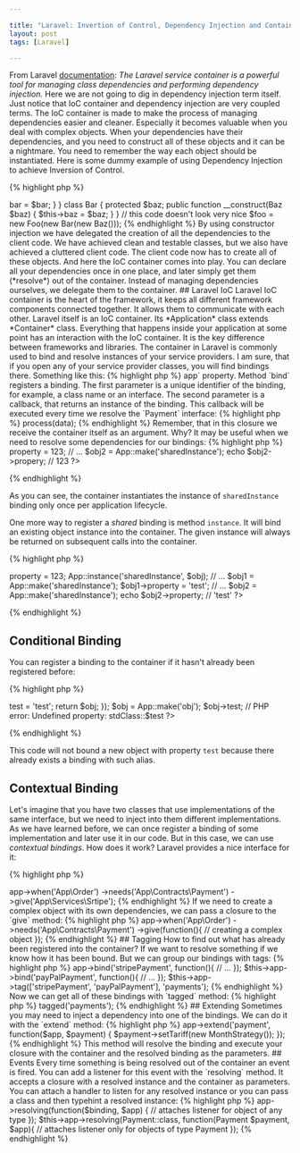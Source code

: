 ```yaml
---

title: "Laravel: Invertion of Control, Dependency Injection and Container"
layout: post
tags: [Laravel]

---
```


From Laravel <a href="https://laravel.com/docs/5.2/container" target="_blank">documentation</a>: 
*The Laravel service container is a powerful tool for managing class dependencies and performing dependency injection.* Here
we are not going to dig in dependency injection term itself. Just notice that IoC container and dependency injection are very 
coupled terms. The IoC container is made to make the process of managing dependencies easier and cleaner.
Especially it becomes valuable when you deal with complex objects. When your dependencies have their dependencies, and you
need to construct all of these objects and it can be a nightmare. You need to remember the way each object should be instantiated.
Here is some dummy example of using Dependency Injection to achieve Inversion of Control.

{% highlight php %}
<?php

class Foo
{
    protected $bar;

    public function __construct(Bar $bar)
    {
        $this->bar = $bar;
    }
}

class Bar 
{
    protected $baz;

    public function __construct(Baz $baz)
    {
        $this->baz = $baz;
    }
}

// this code doesn't look very nice
$foo = new Foo(new Bar(new Baz()));
{% endhighlight %}

By using constructor injection we have delegated the creation of all the dependencies to the client code. We have achieved clean
and testable classes, but we also have achieved a cluttered client code. The client code now has to create all of these objects.

And here the IoC container comes into play. You can declare all your dependencies once in one place, and later simply get them (*resolve*) out
of the container. Instead of managing dependencies ourselves, we delegate them to the container. 

## Laravel IoC

Laravel IoC container is the heart of the framework, it keeps all different framework components connected together. It allows them to 
communicate with each other. Laravel itself is an IoC container. Its *Application* class extends *Container* class. Everything that happens 
inside your application at some point has an interaction with the IoC container. It is the key difference between frameworks and libraries.

The container in Laravel is commonly used to bind and resolve instances of your service providers. I am sure, that if you open any of
your service provider classes, you will find bindings there. Something like this:

{% highlight php %}
<?php

// service provider code

public function register() {
    App::bind('App\Contracts\Payment', function(){
        return new App\Services\Stripe(Config::get('payments.stripe.key'));
    });
}
{% endhighlight %}

In service provider we can get the container via `$this->app` property. Method `bind` registers a binding. The first parameter is a unique 
identifier of the binding, for example, a class name or an interface. The second parameter is a callback, that returns an instance of the
binding. This callback will be executed every time we resolve the `Payment` interface:

{% highlight php %}
<?php

$paymentService = App::make('App\Contracts\Payment');
$paymentService->process(data);
{% endhighlight %}

Remember, that in this closure we receive the container itself as an argument. Why? It may be useful when we need to resolve some dependencies
for our bindings:

{% highlight php %}
<?php

App::bind('App\Contracts\Payment', function($app){
    return new App\Services\Stripe(Config::get('payments.stripe.key'), $app['httpClient']);
});

{% endhighlight %}

Another words, container is a place to store closures that resolve various classes. We can resolve a class anywhere in
our application, if it has been registered in the container.

Lets have a look at a real example, how it works in the application. For exmaple we have `BillingController`:

{% highlight php %}
<?php

namespace App\Http\Controllers;

use App\Contracts\Payment;

class BillingController extends BaseController
{
    public function process(Payment $paymentService)
    {
        // ...
    }
}
{% endhighlight %}

As you remember, we have registered `Stripe` as the implementation of `Payment` contract. Now if we want to change it and
start using `PayPal`, we need to change only one line of code in the binding:

{% highlight php %}
<?php

App::bind('App\Contracts\Payment', function($app){
    return new App\Services\PayPal(Config::get('payments.paypal.key'), $app['httpClient']);
});
{% endhighlight %}

## Reflection

Notice, that there is no need to use the container for binding classes, that do not implement interfaces. The container is smart enough to create them. Such classes 
are constructed with the help of PHP Reflection API. Reflection API is used to inspect classes and methods.

{% highlight php %}

<?php

class Stripe 
{
    public function __construct(HttpClient $http)
    {
        // ...
    }
}

// resolve instance of Stripe like new Stripe(new HttpClient());

$stripeService = App::make('App\Services\Stripe');
{% endhighlight %}

Imagine that in the example above the container does not have a binding for `Stripe`. But as the result, we have an 
instance of `Stripe` and also with an instance of `HttpClient` injected. Magic? No, its Reflection API:

1. First of all, Laravel tries to get a resolver for `Stripe`. There is no binding and no resolver for it. 
2. Next, it examines a constructor of `Stripe` for any dependencies recursively and resolves them. 
3. Finally, it instantiates a new instance of `Stripe` and returns it.

But what happens if we try to do the same but with a contract? And imagine that we have no binding for it.

{% highlight php %}
<?php

// Exception: Target Payment is not instantiable.
$payment = App::make('App\Contracts\Payment');
{% endhighlight %}

This happens because Laravel does know what implementation you need for this contract. Interfaces cannot be instantiated.
Reflection API works only with concrete classes or parameters with a default value.

## Shared bindings

*Shared* binding means that this binding should be resolved only once, and the same instance should be returned on
subsequent calls to the container. Here I have a dummy example to show how it works:

{% highlight php %}
<?php

App::singleton('sharedInstace', function() {
    return new stdClass();
});
// ...
$obj = App::make('sharedInstance');
$obj->property = 123;
// ...
$obj2 = App::make('sharedInstance');
echo $obj2->propery; // 123
?>
{% endhighlight %}

As you can see, the container instantiates the instance of `sharedInstance` binding only once per application lifecycle.

One more way to register a *shared* binding is method `instance`. It will bind an existing object instance into the 
container. The given instance will always be returned on subsequent calls into the container.

{% highlight php %}
<?php

$obj = new stdClass();
$obj->property = 123;
App::instance('sharedInstance', $obj);

// ...
$obj1 = App::make('sharedInstance');
$obj1->property = 'test';

// ...
$obj2 = App::make('sharedInstance');

echo $obj2->property; // 'test'
?>
{% endhighlight %}

## Conditional Binding

You can register a binding to the container if it hasn't already been registered before:

{% highlight php %}
<?php

App::bind('obj', function(){
    return new stdClass();
});


App::bindIf('obj', function(){
    $obj = new stdClass();
    $obj->test = 'test';
    return $obj;   
});

$obj = App::make('obj');
$obj->test; // PHP error:  Undefined property: stdClass::$test
?>
{% endhighlight %}

This code will not bound a new object with property `test` because there already exists a binding with such alias.

## Contextual Binding

Let's imagine that you have two classes that use implementations of the same interface, but we need to inject into them
different implementations. As we have learned before, we can once register a binding of some implementation and later use
it in our code. But in this case, we can use *contextual bindings*. How does it work? Laravel provides a nice interface for it:

{% highlight php %}
<?php

$this->app->when('App\Order')
    ->needs('App\Contracts\Payment')
    ->give('App\Services\Srtipe');

{% endhighlight %}

If we need to create a complex object with its own dependencies, we can pass a closure to the `give` method:

{% highlight php %}
<?php

$this->app->when('App\Order')
    ->needs('App\Contracts\Payment')
    ->give(function(){
        // creating a complex object    
    });

{% endhighlight %}

## Tagging

How to find out what has already been registered into the container? If we want to resolve something if we know how 
it has been bound. But we can group our bindings with tags:

{% highlight php %}
<?php

$this->app->bind('stripePayment', function(){
    // ...
});

$this->app->bind('payPalPayment', function(){
    // ...
});

$this->app->tag(['stripePayment', 'payPalPayment'], 'payments');
{% endhighlight %}

Now we can get all of these bindings with `tagged` method:

{% highlight php %}
<?php

$services = $this->tagged('payments');
{% endhighlight %}

## Extending

Sometimes you may need to inject a dependency into one of the bindings. We can do it with the `extend` method:

{% highlight php %}
<?php

$this->app->extend('payment', function($app, $payment) {
    $payment->setTariff(new MonthStrategy());
});
{% endhighlight %}

This method will resolve the binding and execute your closure with the container and the resolved binding 
as the parameters.

## Events

Every time something is being resolved out of the container an event is fired. You can add a listener for this
event with the `resolving` method. It accepts a closure with a resolved instance and the container as parameters. You
can attach a handler to listen for any resolved instance or you can pass a class and then typehint a resolved instance:

{% highlight php %}
<?php

$this->app->resolving(function($binding, $app) {
    // attaches listener for object of any type
}); 

$this->app->resolving(Payment::class, function(Payment $payment, $app){
    // attaches listener only for objects of type Payment
});
{% endhighlight %}
